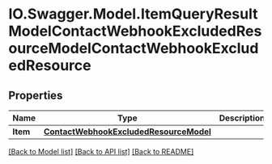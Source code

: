 # IO.Swagger.Model.ItemQueryResultModelContactWebhookExcludedResourceModelContactWebhookExcludedResource
## Properties

Name | Type | Description | Notes
------------ | ------------- | ------------- | -------------
**Item** | [**ContactWebhookExcludedResourceModel**](ContactWebhookExcludedResourceModel.md) |  | [optional] 

[[Back to Model list]](../README.md#documentation-for-models) [[Back to API list]](../README.md#documentation-for-api-endpoints) [[Back to README]](../README.md)

